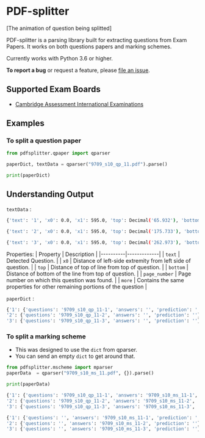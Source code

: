 # PDF-splitter

[The animation of question being splitted]

PDF-splitter is a parsing library built for extracting questions from Exam Papers. 
It works on both questions papers and marking schemes.

Currently works with Python 3.6 or higher.

__To report a bug__ or request a feature, please [file an issue](https://github.com/ManishGotame/PDF-splitter/issues/new/choose).


## Supported Exam Boards
- [Cambridge Assessment International Examinations](https://www.cambridgeinternational.org/)

## 

## Examples

### To split a question paper

```python
from pdfsplitter.qpaper import qparser

paperDict, textData = qparser("9709_s10_qp_11.pdf").parse()

print(paperDict)
```

## Understanding Output

`textData` :
```sh
{'text': '1', 'x0': 0.0, 'x1': 595.0, 'top': Decimal('65.932'), 'bottom': Decimal('170.733'), 'upright': True, 'direction': 1, 'fontname': 'HVQXXC+Times-Bold', 'page_number': 2, 'more': []}

{'text': '2', 'x0': 0.0, 'x1': 595.0, 'top': Decimal('175.733'), 'bottom': Decimal('257.973'), 'upright': True, 'direction': 1, 'fontname': 'HVQXXC+Times-Bold', 'page_number': 2, 'more': []}

{'text': '3', 'x0': 0.0, 'x1': 595.0, 'top': Decimal('262.973'), 'bottom': Decimal('374.733'), 'upright': True, 'direction': 1, 'fontname': 'HVQXXC+Times-Bold', 'page_number': 2, 'more': []}
```

Properties:
| Property | Description |
|----------|-------------|
| `text` | Detected Question. |
| `x0` | Distance of left-side extremity from left side of question. |
| `top` | Distance of top of line from top of question. |
| `bottom` | Distance of bottom of the line from top of question. |
| `page_number` | Page number on which this question was found. |
| `more` | Contains the same properties for other remaining portions of the question |
 
`paperDict` :

```sh
{'1': {'questions': '9709_s10_qp_11-1', 'answers': '', 'prediction': ''}, 
'2': {'questions': '9709_s10_qp_11-2', 'answers': '', 'prediction': ''}, 
'3': {'questions': '9709_s10_qp_11-3', 'answers': '', 'prediction': ''}}
```

### To split a marking scheme
  - This was designed to use the `dict` from qparser.
  - You can send an empty `dict` to get around that.

```python
from pdfsplitter.mscheme import mparser
paperData  = qparser("9709_s10_ms_11.pdf", {}).parse()

print(paperData)
```
```sh
{'1': {'questions': '9709_s10_qp_11-1', 'answers': '9709_s10_ms_11-1', 'prediction': ''}, 
'2': {'questions': '9709_s10_qp_11-2', 'answers': '9709_s10_ms_11-2', 'prediction': ''}, 
'3': {'questions': '9709_s10_qp_11-3', 'answers': '9709_s10_ms_11-3', 'prediction': ''}}
```

```sh
{'1': {'questions': '', 'answers': '9709_s10_ms_11-1', 'prediction': ''}, 
'2': {'questions': '', 'answers': '9709_s10_ms_11-2', 'prediction': ''}, 
'3': {'questions': '', 'answers': '9709_s10_ms_11-3', 'prediction': ''}}
```









